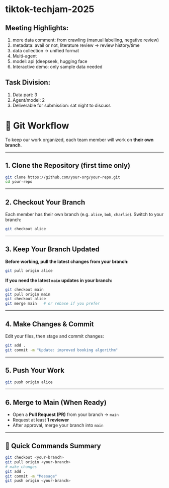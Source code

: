 # tiktok-techjam-2025
## Meeting Highlights:
1. more data comment: from crawling (manual labelling, negative review)
2. metadata: avail or not, literature review -> review history/time
3. data collection -> unified format
4. Multi-agent
5. model: api (deepseek, hugging face
6. Interactive demo: only sample data needed
## Task Division:
1. Data part: 3 
2. Agent/model: 2
3. Deliverable for submission: sat night to discuss

# 🚀 Git Workflow  

To keep our work organized, each team member will work on **their own branch**.  

---

## 1. Clone the Repository (first time only)  
```bash
git clone https://github.com/your-org/your-repo.git
cd your-repo
```

---

## 2. Checkout Your Branch  
Each member has their own branch (e.g. `alice`, `bob`, `charlie`). Switch to your branch:  

```bash
git checkout alice
```

---

## 3. Keep Your Branch Updated  

**Before working, pull the latest changes from your branch:**  

```bash
git pull origin alice
```

**If you need the latest `main` updates in your branch:**  

```bash
git checkout main
git pull origin main
git checkout alice
git merge main   # or rebase if you prefer
```

---

## 4. Make Changes & Commit  

Edit your files, then stage and commit changes:  

```bash
git add .
git commit -m "Update: improved booking algorithm"
```

---

## 5. Push Your Work  

```bash
git push origin alice
```

---

## 6. Merge to Main (When Ready)  
- Open a **Pull Request (PR)** from your branch → `main`  
- Request at least **1 reviewer**  
- After approval, merge your branch into `main`  

---

## 🔑 Quick Commands Summary  

```bash
git checkout <your-branch>
git pull origin <your-branch>
# make changes
git add .
git commit -m "Message"
git push origin <your-branch>
```
